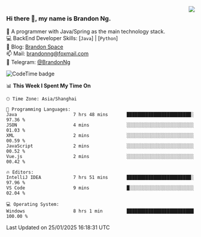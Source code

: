 <img  align="right" src="https://github-readme-stats-brandon0824.vercel.app/api/top-langs/?username=brandon0824&layout=compact">

### Hi there 👋, my name is Brandon Ng.

🌱 A programmer with Java/Spring as the main technology stack.  
💻 BackEnd Developer Skills: [`Java`] | [`Python`]  
📝 Blog: [Brandon Space](https://brandonng.tech)  
📫 Mail: brandonng@foxmail.com  
📰 Telegram: [@BrandonNg](https://t.me/BrandonNg24)  

![CodeTime badge](https://img.shields.io/endpoint?style=flat-square&url=https%3A%2F%2Fapi.codetime.dev%2Fshield%3Fid%3D128%26project%3D%26in%3D604800000)

<!--START_SECTION:waka-->
📊 **This Week I Spent My Time On** 

```text
🕑︎ Time Zone: Asia/Shanghai

💬 Programming Languages: 
Java                     7 hrs 48 mins       ████████████████████████░   97.36 % 
JSON                     4 mins              ░░░░░░░░░░░░░░░░░░░░░░░░░   01.03 % 
XML                      2 mins              ░░░░░░░░░░░░░░░░░░░░░░░░░   00.59 % 
JavaScript               2 mins              ░░░░░░░░░░░░░░░░░░░░░░░░░   00.52 % 
Vue.js                   2 mins              ░░░░░░░░░░░░░░░░░░░░░░░░░   00.42 % 

🔥 Editors: 
IntelliJ IDEA            7 hrs 51 mins       ████████████████████████░   97.96 % 
VS Code                  9 mins              █░░░░░░░░░░░░░░░░░░░░░░░░   02.04 % 

💻 Operating System: 
Windows                  8 hrs 1 min         █████████████████████████   100.00 % 
```


 Last Updated on 25/01/2025 16:18:31 UTC
<!--END_SECTION:waka-->
